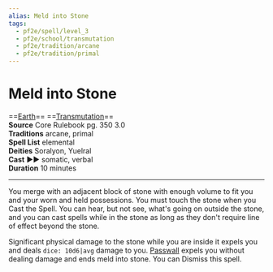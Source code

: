 ```yaml
---
alias: Meld into Stone 
tags:
  - pf2e/spell/level_3
  - pf2e/school/transmutation
  - pf2e/tradition/arcane
  - pf2e/tradition/primal
---
```


# Meld into Stone

==[Earth](Earth.md)== ==[Transmutation](Transmutation.md)==  
__Source__ Core Rulebook pg. 350 3.0  
**Traditions** arcane, primal  
**Spell List** elemental  
**Deities** Soralyon, Yuelral  
**Cast** ►► somatic, verbal  
**Duration** 10 minutes

---

You merge with an adjacent block of stone with enough volume to fit you and your worn and held possessions. You must touch the stone when you Cast the Spell. You can hear, but not see, what's going on outside the stone, and you can cast spells while in the stone as long as they don't require line of effect beyond the stone.

Significant physical damage to the stone while you are inside it expels you and deals `dice: 10d6|avg` damage to you. [Passwall](Passwall.md) expels you without dealing damage and ends meld into stone. You can Dismiss this spell.
